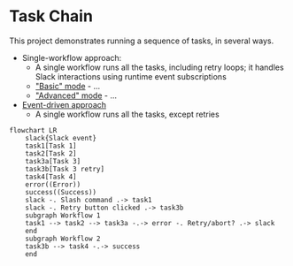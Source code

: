 # Task Chain

This project demonstrates running a sequence of tasks, in several ways.

- Single-workflow approach:
  - A single workflow runs all the tasks, including retry loops; it handles
    Slack interactions using runtime event subscriptions
  - ["Basic" mode](./single_workflow/basic/) - ...
  - ["Advanced" mode](./single_workflow/advanced/) - ...
- [Event-driven approach](./event_driven/)
  - A single workflow runs all the tasks, except retries

```mermaid
flowchart LR
    slack{Slack event}
    task1[Task 1]
    task2[Task 2]
    task3a[Task 3]
    task3b[Task 3 retry]
    task4[Task 4]
    error((Error))
    success((Success))
    slack -. Slash command .-> task1
    slack -. Retry button clicked .-> task3b
    subgraph Workflow 1
    task1 --> task2 --> task3a -.-> error -. Retry/abort? .-> slack
    end
    subgraph Workflow 2
    task3b --> task4 -.-> success
    end
```

